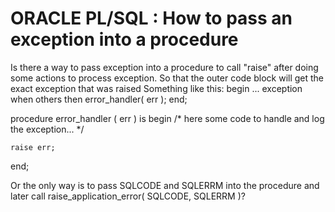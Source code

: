 
# ORACLE PL/SQL : How to pass an exception into a procedure

Is there a way to pass exception into a procedure to call "raise" after doing some actions to process exception. So that the outer code block will get the exact exception that was raised
Something like this:
begin
    ...
exception
    when others then
        error_handler( err );
end;

procedure error_handler ( err ) is
begin
    /*
        here some code to handle and log the exception...
    */

    raise err;
end;

Or the only way is to pass SQLCODE and SQLERRM into the procedure and later call raise_application_error( SQLCODE, SQLERRM )?

        